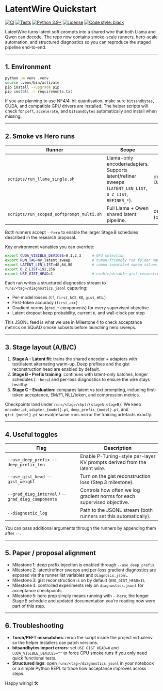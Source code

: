 # LatentWire Quickstart

[![CI](https://github.com/SujeethJinesh/LatentWire/actions/workflows/ci.yml/badge.svg)](https://github.com/SujeethJinesh/LatentWire/actions/workflows/ci.yml)
[![Tests](https://github.com/SujeethJinesh/LatentWire/actions/workflows/tests.yml/badge.svg)](https://github.com/SujeethJinesh/LatentWire/actions/workflows/tests.yml)
[![Python 3.9+](https://img.shields.io/badge/python-3.9+-blue.svg)](https://www.python.org/downloads/)
[![License](https://img.shields.io/badge/license-MIT-green.svg)](LICENSE)
[![Code style: black](https://img.shields.io/badge/code%20style-black-000000.svg)](https://github.com/psf/black)

LatentWire turns latent soft-prompts into a shared wire that both Llama and Qwen can decode. The repo now contains smoke-scale runners, hero-scale automation, and structured diagnostics so you can reproduce the staged pipeline end-to-end.

---

## 1. Environment

```bash
python -m venv .venv
source .venv/bin/activate
pip install --upgrade pip
pip install -r requirements.txt
```

If you are planning to use NF4/4-bit quantisation, make sure `bitsandbytes`, CUDA, and compatible GPU drivers are installed. The helper scripts will check for `peft`, `accelerate`, and `bitsandbytes` automatically and install when missing.

---

## 2. Smoke vs Hero runs

| Runner | Scope | GPUs | Output |
| --- | --- | --- | --- |
| `scripts/run_llama_single.sh` | Llama-only encoder/adapters. Supports latent/refiner sweeps (`LATENT_LEN_LIST`, `D_Z_LIST`, `REFINER_*`). | default `CUDA_VISIBLE_DEVICES=0,1,2,3` | `runs/<run_tag>/` with checkpoints, `pipeline.log`, `diagnostics.jsonl` |
| `scripts/run_scoped_softprompt_multi.sh` | Full Llama + Qwen shared latent pipeline. | defaults to a 2+2 GPU split (override with env vars). | Same structure as above. |

Both runners accept `--hero` to enable the larger Stage B schedules described in the research proposal.

Key environment variables you can override:

```bash
export CUDA_VISIBLE_DEVICES=0,1,2,3     # GPU selection
export RUN_TAG=my_latent_sweep          # human-friendly run folder name
export LATENT_LEN_LIST=48,64,80         # comma separated sweep values
export D_Z_LIST=192,256
export USE_GIST_HEAD=1                  # enable/disable gist reconstruction loss
```

Each run writes a structured diagnostics stream to `runs/<tag>/diagnostics.jsonl` capturing:

- Per-model losses (`tf`, `first`, `kCE`, `KD`, `gist`, etc.)
- First-token accuracy (`first_acc`)
- Gradient norms (`grad_*` components) for every supervised objective
- Latent dropout keep probability, current `K`, and wall-clock per step

This JSONL feed is what we use in Milestone 4 to check acceptance metrics on SQuAD smoke subsets before launching hero sweeps.

---

## 3. Stage layout (A/B/C)

1. **Stage A – Latent fit**: trains the shared encoder + adapters with text/latent alternating warm-up. Deep prefixes and the gist reconstruction head are enabled by default.
2. **Stage B – Prefix training**: continues with latent-only batches, longer schedules (`--hero`) and per-loss diagnostics to ensure the wire stays healthy.
3. **Stage C – Evaluation**: compares latent vs text prompting, including first-token acceptance, EM/F1, NLL/token, and compression metrics.

Checkpoints land under `runs/<tag>/ckpt/{stageA,stageB}`. We keep `encoder.pt`, `adapter_{model}.pt`, `deep_prefix_{model}.pt`, and `gist_{model}.pt` so eval/resume runs mirror the training artefacts exactly.

---

## 4. Useful toggles

| Flag | Description |
| --- | --- |
| `--use_deep_prefix --deep_prefix_len` | Enable P-Tuning-style per-layer KV prompts derived from the latent wire. |
| `--use_gist_head --gist_weight` | Turn on the gist reconstruction loss (Step 3 milestone). |
| `--grad_diag_interval` / `--grad_diag_components` | Controls how often we log gradient norms for each supervised objective. |
| `--diagnostic_log` | Path to the JSONL stream (both runners set this automatically). |

You can pass additional arguments through the runners by appending them after `--`.

---

## 5. Paper / proposal alignment

- Milestone 1: deep prefix injection is enabled through `--use_deep_prefix`.
- Milestone 2: latent/refiner sweeps and per-loss gradient diagnostics are exposed via the runner list variables and `Diagnosis.jsonl`.
- Milestone 3: gist reconstruction is on by default (`USE_GIST_HEAD=1`).
- Milestone 4: controlled experiments rely on `diagnostics.jsonl` for acceptance checkpoints.
- Milestone 5: hero prep simply means running with `--hero`; the longer Stage B schedule and updated documentation you’re reading now were part of this step.

---

## 6. Troubleshooting

- **Torch/PEFT mismatches**: rerun the script inside the project virtualenv so the helper installers can patch versions.
- **bitsandbytes import errors**: set `USE_GIST_HEAD=0` and `CUDA_VISIBLE_DEVICES=""` to force CPU smoke runs if you only need quick functional tests.
- **Structured logs**: open `runs/<tag>/diagnostics.jsonl` in your notebook or a simple Python REPL to trace how acceptance improves across steps.

Happy wiring! 🛠️
